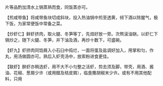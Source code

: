 片等品酌加清水上锅蒸熟而食，同饭蒸亦可。

【煎咸带鱼】将咸带鱼块切成斜块，投入热油锅中煎至透黄，倾下酒以除腥气，极下饭，为家常便饭中常备之菜。

【炒虾仁】鲜虾挤肉，取火腿、冬笋等丁，先焙好放一旁。次熬滚油锅，以虾仁下锅炒之，随下火腿、冬笋，并下油及酒，再炒十数下，可盛碗。

【虾九】虾挤肉同馅屑入小石臼中捣烂，一面将蛋及盐调好加入，用掌和匀，作丸，用汤做圆亦可。熟后入虾壳汤中，放索粉进食更佳。

【联虾】醉虾亦稍选虾，用不大不小匀整之活虾，剪去须及脚，带壳，用酒、酱油、花椒、葱屑少许（或用醋及桔皮屑），临食撒胡椒末少许。或有不用其他配料，只用